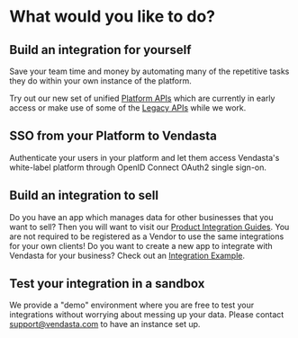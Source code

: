 # What would you like to do?

## Build an integration for yourself
Save your team time and money by automating many of the repetitive tasks they do within your own instance of the platform. 

Try out our new set of unified [Platform APIs](https://developers.vendasta.com/platform) which are currently in early access or make use of some of the [Legacy APIs](https://developers.vendasta.com/api/legacy) while we work.

## SSO from your Platform to Vendasta
Authenticate your users in your platform and let them access Vendasta's white-label platform through OpenID Connect OAuth2 single sign-on.

## Build an integration to sell
Do you have an app which manages data for other businesses that you want to sell? Then you will want to visit our [Product Integration Guides](https://developers.vendasta.com/vendors/getting-started). You are not required to be registered as a Vendor to use the same integrations for your own clients! Do you want to create a new app to integrate with Vendasta for your business? Check out an [Integration Example](https://developers.vendasta.com/vendor/463ea876a888b-creating-new-vendor-application#creating-new-vendor-application).

## Test your integration in a sandbox
We provide a "demo" environment where you are free to test your integrations without worrying about messing up your data. Please contact support@vendasta.com to have an instance set up. 